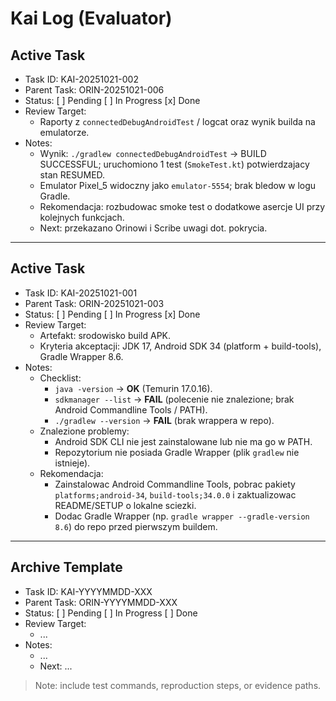 ﻿# Kai Log (Evaluator)

## Active Task
- Task ID: KAI-20251021-002
- Parent Task: ORIN-20251021-006
- Status: [ ] Pending [ ] In Progress [x] Done
- Review Target:
  - Raporty z `connectedDebugAndroidTest` / logcat oraz wynik builda na emulatorze.
- Notes:
  - Wynik: `./gradlew connectedDebugAndroidTest` -> BUILD SUCCESSFUL; uruchomiono 1 test (`SmokeTest.kt`) potwierdzajacy stan RESUMED.
  - Emulator Pixel_5 widoczny jako `emulator-5554`; brak bledow w logu Gradle.
  - Rekomendacja: rozbudowac smoke test o dodatkowe asercje UI przy kolejnych funkcjach.
  - Next: przekazano Orinowi i Scribe uwagi dot. pokrycia.

---

## Active Task
- Task ID: KAI-20251021-001
- Parent Task: ORIN-20251021-003
- Status: [ ] Pending [ ] In Progress [x] Done
- Review Target:
  - Artefakt: srodowisko build APK.
  - Kryteria akceptacji: JDK 17, Android SDK 34 (platform + build-tools), Gradle Wrapper 8.6.
- Notes:
  - Checklist:
    - `java -version` -> **OK** (Temurin 17.0.16).
    - `sdkmanager --list` -> **FAIL** (polecenie nie znalezione; brak Android Commandline Tools / PATH).
    - `./gradlew --version` -> **FAIL** (brak wrappera w repo).
  - Znalezione problemy:
    - Android SDK CLI nie jest zainstalowane lub nie ma go w PATH.
    - Repozytorium nie posiada Gradle Wrapper (plik `gradlew` nie istnieje).
  - Rekomendacja:
    - Zainstalowac Android Commandline Tools, pobrac pakiety `platforms;android-34`, `build-tools;34.0.0` i zaktualizowac README/SETUP o lokalne sciezki.
    - Dodac Gradle Wrapper (np. `gradle wrapper --gradle-version 8.6`) do repo przed pierwszym buildem.

---

## Archive Template
- Task ID: KAI-YYYYMMDD-XXX
- Parent Task: ORIN-YYYYMMDD-XXX
- Status: [ ] Pending [ ] In Progress [ ] Done
- Review Target:
  - ...
- Notes:
  - ...
  - Next: ...

> Note: include test commands, reproduction steps, or evidence paths.
